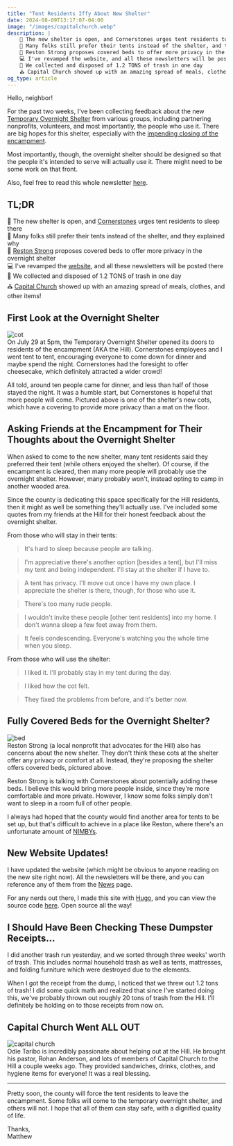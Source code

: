 ```yaml
---
title: "Tent Residents Iffy About New Shelter"
date: 2024-08-09T13:17:07-04:00
image: "/images/capitalchurch.webp"
description: |
    👋 The new shelter is open, and Cornerstones urges tent residents to sleep there  
    🤨 Many folks still prefer their tents instead of the shelter, and they explained why  
    🛌 Reston Strong proposes covered beds to offer more privacy in the overnight shelter  
    💻 I've revamped the website, and all these newsletters will be posted there  
    🚚 We collected and disposed of 1.2 TONS of trash in one day  
    ⛪ Capital Church showed up with an amazing spread of meals, clothes, and other items! 
og_type: article
---
```


Hello, neighbor!  

For the past two weeks, I've been collecting feedback about the new [Temporary Overnight Shelter](https://www.fairfaxcounty.gov/homeless/north-county-shelter) from various groups, including partnering nonprofits, volunteers, and most importantly, the people who use it. There are big hopes for this shelter, especially with the [impending closing of the encampment](https://www.ffxnow.com/2024/05/08/with-plans-for-a-temporary-shelter-still-in-limbo-restons-unhoused-residents-brace-for-summer-heat-and-change/).  

Most importantly, though, the overnight shelter should be designed so that the people it's intended to serve will actually use it. There might need to be some work on that front.  

Also, feel free to read this whole newsletter [here](https://www.restonisourhome.org/news/tent-residents-iffy-about-new-shelter).  

## TL;DR
👋 The new shelter is open, and [Cornerstones](https://www.cornerstonesva.org) urges tent residents to sleep there  
🤨 Many folks still prefer their tents instead of the shelter, and they explained why  
🛌 [Reston Strong](https://www.restonstrong.com) proposes covered beds to offer more privacy in the overnight shelter  
💻 I've revamped the [website](https://www.restonisourhome.org), and all these newsletters will be posted there  
🚚 We collected and disposed of 1.2 TONS of trash in one day  
⛪ [Capital Church](https://www.capitalchurch.org) showed up with an amazing spread of meals, clothes, and other items!  

## First Look at the Overnight Shelter
![cot](/images/cot-me.webp)  
On July 29 at 5pm, the Temporary Overnight Shelter opened its doors to residents of the encampment (AKA the Hill). Cornerstones employees and I went tent to tent, encouraging everyone to come down for dinner and maybe spend the night. Cornerstones had the foresight to offer cheesecake, which definitely attracted a wider crowd!  

All told, around ten people came for dinner, and less than half of those stayed the night. It was a humble start, but Cornerstones is hopeful that more people will come. Pictured above is one of the shelter's new cots, which have a covering to provide more privacy than a mat on the floor.

## Asking Friends at the Encampment for Their Thoughts about the Overnight Shelter
When asked to come to the new shelter, many tent residents said they preferred their tent (while others enjoyed the shelter). Of course, if the encampment is cleared, then many more people will probably use the overnight shelter. However, many probably won't, instead opting to camp in another wooded area.  

Since the county is dedicating this space specifically for the Hill residents, then it might as well be something they'll actually use. I've included some quotes from my friends at the Hill for their honest feedback about the overnight shelter.  

From those who will stay in their tents:  

> It's hard to sleep because people are talking.  

> I'm appreciative there's another option [besides a tent], but I'll miss my tent and being independent. I'll stay at the shelter if I have to.  

> A tent has privacy. I'll move out once I have my own place. I appreciate the shelter is there, though, for those who use it.  

> There's too many rude people.  

> I wouldn't invite these people [other tent residents] into my home. I don't wanna sleep a few feet away from them.  

> It feels condescending. Everyone's watching you the whole time when you sleep.  

From those who will use the shelter:  

> I liked it. I'll probably stay in my tent during the day.  

> I liked how the cot felt.  

> They fixed the problems from before, and it's better now.  

## Fully Covered Beds for the Overnight Shelter?
![bed](/images/covered-bed.webp)  
Reston Strong (a local nonprofit that advocates for the Hill) also has concerns about the new shelter. They don't think these cots at the shelter offer any privacy or comfort at all. Instead, they're proposing the shelter offers covered beds, pictured above.  

Reston Strong is talking with Cornerstones about potentially adding these beds. I believe this would bring more people inside, since they're more comfortable and more private. However, I know some folks simply don't want to sleep in a room full of other people.  

I always had hoped that the county would find another area for tents to be set up, but that's difficult to achieve in a place like Reston, where there's an unfortunate amount of [NIMBYs](https://en.wikipedia.org/wiki/NIMBY).

## New Website Updates!
I have updated the website (which might be obvious to anyone reading on the new site right now). All the newsletters will be there, and you can reference any of them from the [News](https://www.restonisourhome.org/news) page.  

For any nerds out there, I made this site with [Hugo](https://gohugo.io/), and you can view the source code [here](https://github.com/Tolkiennerd/RestonIsOurHome/). Open source all the way!

## I Should Have Been Checking These Dumpster Receipts...
I did another trash run yesterday, and we sorted through three weeks' worth of trash. This includes normal household trash as well as tents, mattresses, and folding furniture which were destroyed due to the elements.  

When I got the receipt from the dump, I noticed that we threw out 1.2 tons of trash! I did some quick math and realized that since I've started doing this, we've probably thrown out roughly 20 tons of trash from the Hill. I'll definitely be holding on to those receipts from now on.  

## Capital Church Went ALL OUT
![capital church](/images/capitalchurch.webp)  
Odie Taribo is incredibly passionate about helping out at the Hill. He brought his pastor, Rohan Anderson, and lots of members of Capital Church to the Hill a couple weeks ago. They provided sandwiches, drinks, clothes, and hygiene items for everyone! It was a real blessing.  

---

Pretty soon, the county will force the tent residents to leave the encampment. Some folks will come to the temporary overnight shelter, and others will not. I hope that all of them can stay safe, with a dignified quality of life.  

Thanks,  
Matthew
